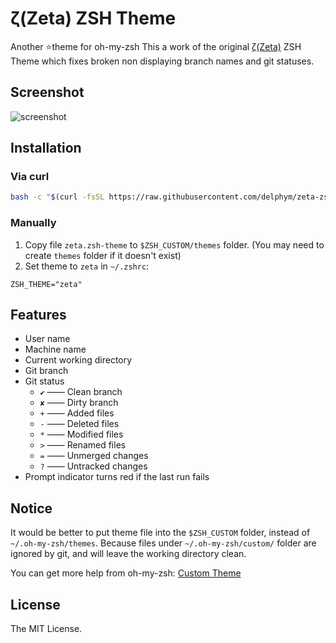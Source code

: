 # ζ(Zeta) ZSH Theme

Another :star:theme for oh-my-zsh
This a work of the original [ζ(Zeta)](https://github.com/skylerlee/zeta-zsh-theme) ZSH Theme which fixes broken non displaying branch names and git statuses.

## Screenshot

![screenshot](https://user-images.githubusercontent.com/6789491/57182938-68197180-6ed8-11e9-9171-74b4618be62f.jpg)

## Installation

### Via curl

```bash
bash -c "$(curl -fsSL https://raw.githubusercontent.com/delphym/zeta-zsh-theme/master/scripts/install.sh)"
```

### Manually

1. Copy file `zeta.zsh-theme` to `$ZSH_CUSTOM/themes` folder.
(You may need to create `themes` folder if it doesn't exist)
2. Set theme to `zeta` in `~/.zshrc`:

```
ZSH_THEME="zeta"
```

## Features

* User name
* Machine name
* Current working directory
* Git branch
* Git status
    * `✔` —— Clean branch
    * `✘` —— Dirty branch
    * `+` —— Added files
    * `-` —— Deleted files
    * `*` —— Modified files
    * `>` —— Renamed files
    * `=` —— Unmerged changes
    * `?` —— Untracked changes
* Prompt indicator turns red if the last run fails

## Notice

It would be better to put theme file into the `$ZSH_CUSTOM` folder, instead of
`~/.oh-my-zsh/themes`.
Because files under `~/.oh-my-zsh/custom/` folder are ignored by git, and will
leave the working directory clean.

You can get more help from oh-my-zsh:
[Custom Theme](https://github.com/robbyrussell/oh-my-zsh/wiki/Customization#overriding-and-adding-themes)

## License

The MIT License.
